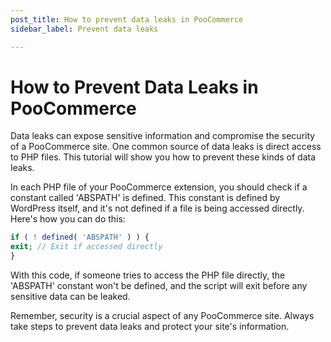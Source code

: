 ```yaml
---
post_title: How to prevent data leaks in PooCommerce
sidebar_label: Prevent data leaks

---
```


# How to Prevent Data Leaks in PooCommerce

Data leaks can expose sensitive information and compromise the security of a PooCommerce site. One common source of data leaks is direct access to PHP files. This tutorial will show you how to prevent these kinds of data leaks.

In each PHP file of your PooCommerce extension, you should check if a constant called 'ABSPATH' is defined. This constant is defined by WordPress itself, and it's not defined if a file is being accessed directly. Here's how you can do this:

```php
if ( ! defined( 'ABSPATH' ) ) {
exit; // Exit if accessed directly
}
```

With this code, if someone tries to access the PHP file directly, the 'ABSPATH' constant won't be defined, and the script will exit before any sensitive data can be leaked.

Remember, security is a crucial aspect of any PooCommerce site. Always take steps to prevent data leaks and protect your site's information.
